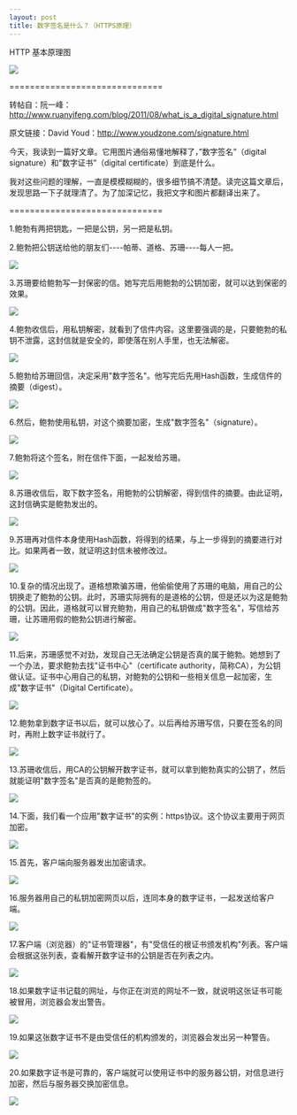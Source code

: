 ```yaml
---
layout: post
title: 数字签名是什么？（HTTPS原理）
---
```


HTTP 基本原理图

![](/res/img/in_posts/ds/https.png)

==============================

转帖自：阮一峰：<http://www.ruanyifeng.com/blog/2011/08/what_is_a_digital_signature.html>

原文链接：David Youd：http://www.youdzone.com/signature.html

今天，我读到一篇好文章。它用图片通俗易懂地解释了，”数字签名”（digital signature）和”数字证书”（digital certificate）到底是什么。

我对这些问题的理解，一直是模模糊糊的，很多细节搞不清楚。读完这篇文章后，发现思路一下子就理清了。为了加深记忆，我把文字和图片都翻译出来了。

==============================

1.鲍勃有两把钥匙，一把是公钥，另一把是私钥。



2.鲍勃把公钥送给他的朋友们----帕蒂、道格、苏珊----每人一把。

![](/res/img/in_posts/ds/2.png)

3.苏珊要给鲍勃写一封保密的信。她写完后用鲍勃的公钥加密，就可以达到保密的效果。

![](/res/img/in_posts/ds/3.png)

4.鲍勃收信后，用私钥解密，就看到了信件内容。这里要强调的是，只要鲍勃的私钥不泄露，这封信就是安全的，即使落在别人手里，也无法解密。

![](/res/img/in_posts/ds/4.png)

5.鲍勃给苏珊回信，决定采用"数字签名"。他写完后先用Hash函数，生成信件的摘要（digest）。

![](/res/img/in_posts/ds/5.png)

6.然后，鲍勃使用私钥，对这个摘要加密，生成"数字签名"（signature）。

![](/res/img/in_posts/ds/6.png)

7.鲍勃将这个签名，附在信件下面，一起发给苏珊。

![](/res/img/in_posts/ds/7.png)

8.苏珊收信后，取下数字签名，用鲍勃的公钥解密，得到信件的摘要。由此证明，这封信确实是鲍勃发出的。

![](/res/img/in_posts/ds/8.png)

9.苏珊再对信件本身使用Hash函数，将得到的结果，与上一步得到的摘要进行对比。如果两者一致，就证明这封信未被修改过。

![](/res/img/in_posts/ds/9.png)

10.复杂的情况出现了。道格想欺骗苏珊，他偷偷使用了苏珊的电脑，用自己的公钥换走了鲍勃的公钥。此时，苏珊实际拥有的是道格的公钥，但是还以为这是鲍勃的公钥。因此，道格就可以冒充鲍勃，用自己的私钥做成"数字签名"，写信给苏珊，让苏珊用假的鲍勃公钥进行解密。

![](/res/img/in_posts/ds/10.png)

11.后来，苏珊感觉不对劲，发现自己无法确定公钥是否真的属于鲍勃。她想到了一个办法，要求鲍勃去找"证书中心"（certificate authority，简称CA），为公钥做认证。证书中心用自己的私钥，对鲍勃的公钥和一些相关信息一起加密，生成"数字证书"（Digital Certificate）。

![](/res/img/in_posts/ds/11.png)

12.鲍勃拿到数字证书以后，就可以放心了。以后再给苏珊写信，只要在签名的同时，再附上数字证书就行了。

![](/res/img/in_posts/ds/12.png)

13.苏珊收信后，用CA的公钥解开数字证书，就可以拿到鲍勃真实的公钥了，然后就能证明"数字签名"是否真的是鲍勃签的。

![](/res/img/in_posts/ds/13.png)

14.下面，我们看一个应用"数字证书"的实例：https协议。这个协议主要用于网页加密。

![](/res/img/in_posts/ds/14.png)

15.首先，客户端向服务器发出加密请求。

![](/res/img/in_posts/ds/15.png)

16.服务器用自己的私钥加密网页以后，连同本身的数字证书，一起发送给客户端。

![](/res/img/in_posts/ds/16.png)

17.客户端（浏览器）的"证书管理器"，有"受信任的根证书颁发机构"列表。客户端会根据这张列表，查看解开数字证书的公钥是否在列表之内。

![](/res/img/in_posts/ds/17.png)

18.如果数字证书记载的网址，与你正在浏览的网址不一致，就说明这张证书可能被冒用，浏览器会发出警告。

![](/res/img/in_posts/ds/18.png)

19.如果这张数字证书不是由受信任的机构颁发的，浏览器会发出另一种警告。

![](/res/img/in_posts/ds/19.png)

20.如果数字证书是可靠的，客户端就可以使用证书中的服务器公钥，对信息进行加密，然后与服务器交换加密信息。

![](/res/img/in_posts/ds/20.png)
